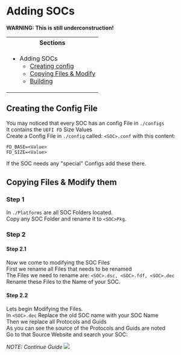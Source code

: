 # Adding SOCs

**WARNING: This is still underconstruction!**

<table>
<tr><th>Sections</th></th>
<tr><td>
  
- Adding SOCs
    - [Creating config](https://github.com/Robotix22/MU-Qcom-Guides/blob/main/Porting/SOC.md#step-1)
    - [Copying Files & Modify](https://github.com/Robotix22/MU-Qcom-Guides/blob/main/Porting/SOC.md#step-2)
    - [Building](https://github.com/Robotix22/MU-Qcom-Guides/blob/main/Porting/SOC.md#step-3)

</td></tr> </table>

## Creating the Config File

You may noticed that every SOC has an config File in `./configs` <br />
It contains the `UEFI FD` Size Values <br />
Create a Config File in `./config` called: `<SOC>.conf` with this content:
```
FD_BASE=<Value>
FD_SIZE=<Value>
```
If the SOC needs any "special" Configs add these there.

## Copying Files & Modify them
### Step 1

In `./Platforms` are all SOC Folders located. <br />
Copy any SOC Folder and rename it to `<SOC>Pkg`.

### Step 2
#### Step 2.1

Now we come to modifying the SOC Files <br />
First we rename all Files that needs to be renamed <br />
The Files we need to rename are: `<SOC>.dsc, <SOC>.fdf, <SOC>.dec` <br />
Rename these Files to the Name of your SOC.

#### Step 2.2

Lets begin Modifying the Files. <br />
In `<SOC>.dec` Replace the old SOC name with your SOC Name <br />
Then we replace all Protocols and Guids <br />
As you can see the source of the Protocols and Guids are noted <br />
Go to that Source Website and search your SOC:

*NOTE: Continue Guide*
![](https://github.com/Robotix22/MU-Qcom-Guides/blob/main/Porting/DEC1.png)
